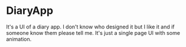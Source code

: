 # DiaryApp
It's a UI of a diary app. I don't know who designed it but I like it and if someone know them please tell me. It's just a single page UI with some animation.
